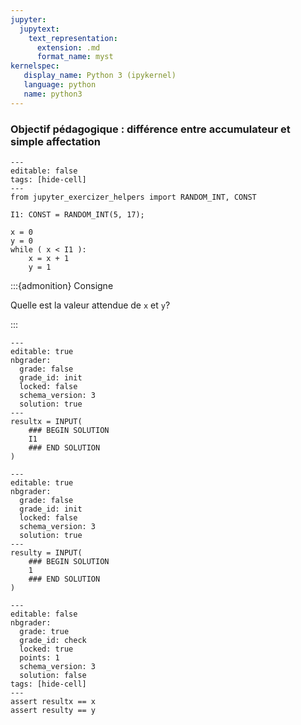 ```yaml
---
jupyter:
  jupytext:
    text_representation:
      extension: .md
      format_name: myst
kernelspec:
   display_name: Python 3 (ipykernel)
   language: python
   name: python3
---
```


### Objectif pédagogique : différence entre accumulateur et simple affectation

```{code-cell} python
---
editable: false
tags: [hide-cell]
---
from jupyter_exercizer_helpers import RANDOM_INT, CONST

I1: CONST = RANDOM_INT(5, 17);
```

```{code-cell} python
x = 0
y = 0
while ( x < I1 ):
    x = x + 1
    y = 1
```

:::{admonition} Consigne

Quelle est la valeur attendue de `x` et `y`?

:::

```{code-cell}
---
editable: true
nbgrader:
  grade: false
  grade_id: init
  locked: false
  schema_version: 3
  solution: true
---
resultx = INPUT(
    ### BEGIN SOLUTION
    I1
    ### END SOLUTION
)
```

```{code-cell}
---
editable: true
nbgrader:
  grade: false
  grade_id: init
  locked: false
  schema_version: 3
  solution: true
---
resulty = INPUT(
    ### BEGIN SOLUTION
    1
    ### END SOLUTION
)
```

```{code-cell}
---
editable: false
nbgrader:
  grade: true
  grade_id: check
  locked: true
  points: 1
  schema_version: 3
  solution: false
tags: [hide-cell]
---
assert resultx == x
assert resulty == y
```
